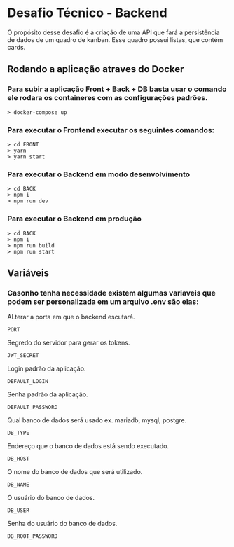 # Desafio Técnico - Backend

O propósito desse desafio é a criação de uma API que fará a persistência de dados de um quadro de kanban. Esse quadro possui listas, que contém cards.

## Rodando a aplicação atraves do Docker

### Para subir a aplicação Front + Back + DB basta usar o comando ele rodara os containeres com as configurações padrões.

```
> docker-compose up
```
### Para executar o Frontend executar os seguintes comandos:
```
> cd FRONT
> yarn
> yarn start
```
### Para executar o Backend em modo desenvolvimento
```
> cd BACK
> npm i
> npm run dev
```
### Para executar o Backend em produção
```
> cd BACK
> npm i
> npm run build
> npm run start
```
## Variáveis
### Casonho tenha necessidade existem algumas variaveis que podem ser personalizada em um arquivo .env são elas:

ALterar a porta em que o backend escutará.
```
PORT
```
Segredo do servidor para gerar os tokens.
```
JWT_SECRET
```
Login padrão da aplicação.
```
DEFAULT_LOGIN
```
Senha padrão da aplicação.
```
DEFAULT_PASSWORD
```
Qual banco de dados será usado ex. mariadb, mysql, postgre.
```
DB_TYPE
```
Endereço que o banco de dados está sendo executado.
```
DB_HOST
```
O nome do banco de dados que será utilizado.
```
DB_NAME
```
O usuário do banco de dados.
```
DB_USER
```
Senha do usuário do banco de dados.
```
DB_ROOT_PASSWORD
```